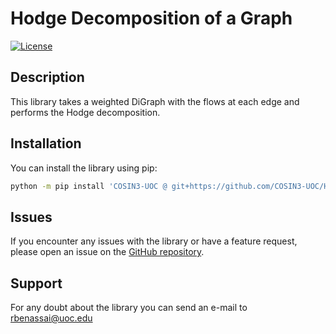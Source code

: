 # Hodge Decomposition of a Graph


[![License](https://img.shields.io/badge/license-MIT-blue.svg)](https://github.com/username/repository/blob/master/LICENSE)

## Description

This library takes a weighted DiGraph with the flows at each edge and performs the Hodge decomposition. 

## Installation

You can install the library using pip:

```bash
python -m pip install 'COSIN3-UOC @ git+https://github.com/COSIN3-UOC/Hodge_decomposition/tree/main/hodge_decomposition_lib'
```

## Issues

If you encounter any issues with the library or have a feature request, please open an issue on the [GitHub repository](https://github.com/COSIN3-UOC/Hodge_decomposition/issues).


## Support

For any doubt about the library you can send an e-mail to rbenassai@uoc.edu
